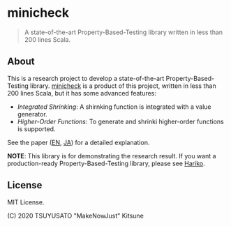 # minicheck

> A state-of-the-art Property-Based-Testing library written in less than 200 lines Scala.

## About

This is a research project to develop a state-of-the-art Property-Based-Testing library.
[minicheck](src/main/scala/minicheck.scala) is a product of this project, written in less than 200 lines Scala, but it has some advanced features:

  - *Integrated Shrinking*:
    A shirnking function is integrated with a value generator.
  - *Higher-Order Functions*:
    To generate and shrinki higher-order functions is supported.

See the paper ([EN](https://github.com/MakeNowJust-Labo/minicheck/releases/download/20200916/minicheck-en-20200916.pdf), [JA](https://github.com/MakeNowJust-Labo/minicheck/releases/download/20200916/minicheck-ja-20200916.pdf)) for a detailed explanation.

**NOTE**: This library is for demonstrating the research result.
          If you want a production-ready Property-Based-Testing library, please see [Hariko](https://github.com/MakeNowJust-Labo/hariko).

## License

MIT License.

(C) 2020 TSUYUSATO "MakeNowJust" Kitsune
